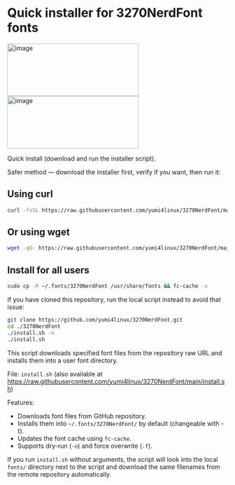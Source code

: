 # Quick installer for 3270NerdFont fonts

<img width="300" height="120" alt="image" src="https://github.com/user-attachments/assets/f9cf19ac-e35c-4510-ab67-023bb5f304b6" /> <img width="300" height="120" alt="image" src="https://github.com/user-attachments/assets/2710c436-5495-42a9-a580-ec8396b496a2" />


Quick install (download and run the installer script).

Safer method — download the installer first, verify if you want, then run it:

## Using curl
```bash
curl -fsSL https://raw.githubusercontent.com/yumi4linux/3270NerdFont/main/install.sh | bash -s --
```

## Or using wget
```bash
wget -qO- https://raw.githubusercontent.com/yumi4linux/3270NerdFont/main/install.sh | bash -s --
```

## Install for all users
```bash
sudo cp -R ~/.fonts/3270NerdFont /usr/share/fonts && fc-cache -v
```

If you have cloned this repository, run the local script instead to avoid that issue:

```bash
git clone https://github.com/yumi4linux/3270NerdFont.git
cd ./3270NerdFont
./install.sh -n
./install.sh
```

This script downloads specified font files from the repository raw URL and installs them into a user font directory.

File: `install.sh` (also available at https://raw.githubusercontent.com/yumi4linux/3270NerdFont/main/install.sh)

Features:
- Downloads font files from GitHub repository.
- Installs them into `~/.fonts/3270NerdFont/` by default (changeable with -t).
- Updates the font cache using `fc-cache`.
- Supports dry-run (`-n`) and force overwrite (`-f`).

If you run `install.sh` without arguments, the script will look into the local `fonts/` directory
next to the script and download the same filenames from the remote repository automatically.


